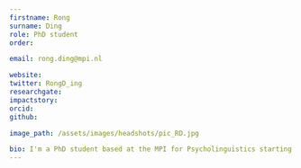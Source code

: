 ```yaml
---
firstname: Rong
surname: Ding
role: PhD student
order:

email: rong.ding@mpi.nl

website:
twitter: RongD_ing
researchgate:
impactstory:
orcid:
github:

image_path: /assets/images/headshots/pic_RD.jpg

bio: I'm a PhD student based at the MPI for Psycholinguistics starting from October, 2020. My goal of research is to dissect the way(s) neuronal populations communicate and coordinate in time as well as how our marvelous capacity of language is achieved by such neuronal interactions. Profoundly inspired by György Buzsáki's Rhythms of the Brain (2005), I'm keen to probe into the neuronal dynamics of language function from the perspectives of oscillation and the complex systems theory. My fascination in brain and language started with the cross-disciplinary undergraduate training I received in the B.S. Psychology and B.A. Indonesian Language and Culture programs at Peking University. To pursue such passion even further, I completed a M.Sc. in Language Sciences at University College London, wherein I learned to conduct research by incorporating methods from various subjects—that is, computational modeling, EEG, and the naturalistic experimental paradigm—and examined the neurophysiological correlates of predictive coding (word surprisal) in audiovisual speech comprehension.
---
```

